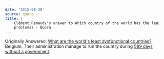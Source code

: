 ```yaml
---
date: '2015-08-28'
source: quora
title: |
    Clément Renaud\'s answer to Which country of the world has the least
    problems? - Quora
---
```


Originally Answered: [What are the world\'s least dysfunctional
countries?](http://quora.com/What-are-the-worlds-least-dysfunctional-countries?no_redirect=1)Belgium.
Their administration manage to run the country during [589 days without
a
government](http://www.washingtonpost.com/blogs/answer-sheet/wp/2013/10/01/589-days-with-no-elected-government-what-happened-in-belgium/).
